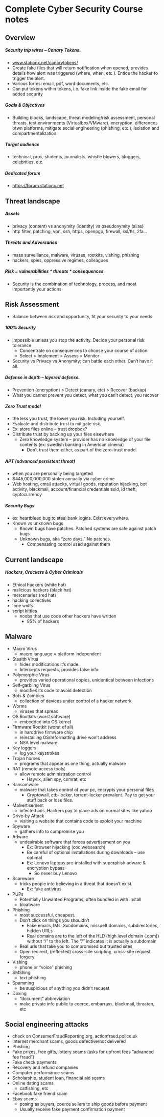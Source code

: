 # Complete Cyber Security Course notes

## Overview

##### Security trip wires – Canary Tokens. 
- www.stationx.net/canarytokens/
- Create fake files that will return notification when opened, provides details how alert was triggered (where, when, etc.). Entice the hacker to trigger the alert.
- Various forms: email, pdf, word documents, etc.
- Can put tokens within tokens, i.e. fake link inside the fake email for added security

##### Goals & Objectives
- Building blocks, landscape, threat modeling/risk assessment, personal threats, test environments (Virtualbox/VMware), encryption, differences btwn platforms, mitigate social engineering (phishing, etc.), isolation and compartmentalization

##### Target audience
- technical, pros, students, journalists, whistle blowers, bloggers, celebrities, etc.

##### Dedicated forum
- https://forum.stationx.net

## Threat landscape

##### Assets
- privacy (content) vs anonymity (identity) vs pseudonymity (alias)
- http filter, patching, vpn, ssh, https, openpgp, firewall, ssl/tls, 2fa…
##### Threats and Adversaries
- mass surveillance, malware, viruses, rootkits, vishing, phishing
- hackers, spies, oppressive regimes, colleagues
##### Risk = vulnerabilities * threats * consequences
- Security is the combination of technology, process, and most importantly your actions

## Risk Assessment 
- Balance between risk and opportunity, fit your security to your needs

##### 100% Security
- impossible unless you stop the activity. Decide your personal risk tolerance
    - Concentrate on consequences to choose your course of action
    - Select > Implement > Assess > Monitor
- Security vs Privacy vs Anonymity; can battle each other. Can’t have it all.

##### Defense in depth – layered defense.
- Prevention (encryption) > Detect (canary, etc) > Recover (backup)
- What you cannot prevent you detect, what you can’t detect, you recover

##### Zero Trust model
- the less you trust, the lower you risk. Including yourself.
- Evaluate and distribute trust to mitigate risk.
- Ex: store files online – trust dropbox?
- Distribute trust by backing up your files elsewhere
    - Zero knowledge system – provider has no knowledge of your file contents (ex: swedish banking in American cinema)
        - Don’t trust them either, as part of the zero-trust model

##### APT (advanced persistent threat) 
- when you are personally being targeted
- $445,000,000,000 stolen annually via cyber crime
- Web hosting, email attacks, virtual goods, reputation hijacking, bot activity, blackmail, account/financial credentials sold, id theft, cyptocurrency

##### Security Bugs 
- ex: heartbleed bug to steal bank logins. Exist everywhere.
- Known vs unknown bugs
    - Known bugs have patches. Patched systems are safe against patch bugs.
    - Unknown bugs, aka “zero days.” No patches.
        - Compensating control used against them

## Current landscape

##### Hackers, Crackers & Cyber Criminals
- Ethical hackers (white hat)
- malicious hackers (black hat)
- mercenaries (red hat)
- hacking collectives
- lone wolfs
- script kitties
    - noobs that use code other hackers have written
        - 95% of hackers

## Malware
- Macro Virus 
    - macro language = platform independent
- Stealth Virus
    - hides modifications it’s made. 
    - Intercepts requests, provides false info
- Polymorphic Virus 
    - provides varied operational copies, unidentical between infections
- Self-garbling Virus 
    - modifies its code to avoid detection
- Bots & Zombies 
    - collection of devices under control of a hacker network
- Worms 
    - viruses that spread
- OS Rootkits (worst software) 
    - embedded into OS kernel
- Firmware Rootkit (worst of all)
    - in harddrive firmware chip
    - reinstalling OS/reformatting drive won’t address
    - NSA level malware
- Key loggers
    - log your keystrokes
- Trojan horses
    - programs that appear as one thing, actually malware
- RAT (remote access tools) 
    - allow remote administration control
        - Hayvix, alien spy, comrat, etc
- Ransomware 
    - malware that takes control of your pc, encrypts your personal files
        - Cryptowall, ctb-locker, torrent-locker prevalent. Pay to get your stuff back or lose files.
- Malvertisement 
    - infected ads. Hackers pay to place ads on normal sites like yahoo
- Drive-by Attack 
    - visiting a website that contains code to exploit your machine
- Spyware
    - gathers info to compromise you
- Adware
    - undesirable software that forces advertisement on you
        - Ex: Browser hijacking (coolwebsearch)
        - Be careful of optional installations during downloads – use optimal
        - Ex: Lenovo laptops pre-installed with superphish adware & encryption bypass
            - So never buy Lenovo
- Scareware 
    - tricks people into believing in a threat that doesn’t exist. 
        - Ex: fake antivirus
- PUPs
    - Potentially Unwanted Programs, often bundled in with install
    - bloatware
- Phishing 
    - most successful, cheapest. 
    - Don’t click on things you shouldn’t
        - Fake emails, IMs, Subdomains, misspelt domains, subdirectories, hidden URLs
        - Real domains are to the left of the HLD (high level domain (.com)) without “/” to the left. The “/” indicates it is actually a subdomain
    - Real urls that take you to compromised but trusted sites
    - Open redirect, (reflected) cross-site scripting, cross-site request forgery
- Vishing 
    - phone or “voice” phishing
- SMShing 
    - text phishing
- Spamming 
    - be suspicious of anything you didn’t request
- Doxing 
    - “document” abbreviation 
    - make private info public to coerce, embarrass, blackmail, threaten, etc

## Social engineering attacks
- check on ConsumerFraudReporting.org, actionfraud.police.uk
- Internet merchant scams, goods defective/not delivered
- Phishing
- Fake prizes, free gifts, lottery scams (asks for upfront fees “advanced fee fraud”)
- Fake check payments
- Recovery and refund companies
- Computer performance scams
- Scholarship, student loan, financial aid scams
- Online dating scams 
    - catfishing, etc
- Facebook fake friend scam
- Ebay scams 
    - posing as buyers, coerce sellers to ship goods before payment
    - Usually receive fake payment confirmation payment

